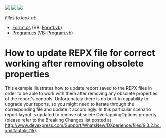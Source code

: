 <!-- default badges list -->
![](https://img.shields.io/endpoint?url=https://codecentral.devexpress.com/api/v1/VersionRange/128603758/12.2.15%2B)
[![](https://img.shields.io/badge/Open_in_DevExpress_Support_Center-FF7200?style=flat-square&logo=DevExpress&logoColor=white)](https://supportcenter.devexpress.com/ticket/details/E1963)
[![](https://img.shields.io/badge/📖_How_to_use_DevExpress_Examples-e9f6fc?style=flat-square)](https://docs.devexpress.com/GeneralInformation/403183)
<!-- default badges end -->
<!-- default file list -->
*Files to look at*:

* [Form1.cs](./CS/RestoreLayoutWithOverlappedOptions/Form1.cs) (VB: [Form1.vb](./VB/RestoreLayoutWithOverlappedOptions/Form1.vb))
* [Program.cs](./CS/RestoreLayoutWithOverlappedOptions/Program.cs) (VB: [Program.vb](./VB/RestoreLayoutWithOverlappedOptions/Program.vb))
<!-- default file list end -->
# How to update REPX file for correct working after removing obsolete properties


<p>This example illustrates how to update report saved to the REPX files in order to be able to work with them after removing any obsolete properties of the report's controls. Unfortunately there is no built-in capability to upgrade your reports, so you might need to iterate through the corresponding file and update it accordingly. In this particular scenario report layout is updated to remove obsolete OverlappingOptions property (please refer to the Breaking Changes list posted at <a href="http://www.devexpress.com/Support/WhatsNew/DXperience/files/9.3.2.bc.xml#autolist15">http://www.devexpress.com/Support/WhatsNew/DXperience/files/9.3.2.bc.xml#autolist15</a>).</p>

<br/>


